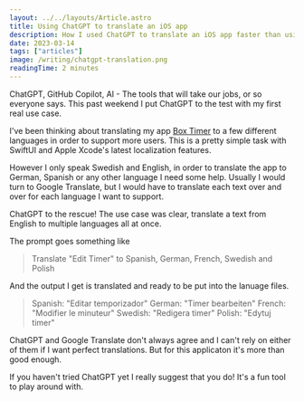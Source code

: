 ```yaml
---
layout: ../../layouts/Article.astro
title: Using ChatGPT to translate an iOS app
description: How I used ChatGPT to translate an iOS app faster than using Google Translate.
date: 2023-03-14
tags: ["articles"]
image: /writing/chatgpt-translation.png
readingTime: 2 minutes
---
```


ChatGPT, GitHub Copilot, AI - The tools that will take our jobs, or so everyone says. This past weekend I put ChatGPT to the test with my first real use case.

I've been thinking about translating my app <a href="https://boxtimer.app/?ref=edvinlinden.se" target="_blank" rel="noopener noreferrer">Box Timer</a> to a few different languages in order to support more users. This is a pretty simple task with SwiftUI and Apple Xcode's latest localization features.

However I only speak Swedish and English, in order to translate the app to German, Spanish or any other language I need some help. Usually I would turn to Google Translate, but I would have to translate each text over and over for each language I want to support.

ChatGPT to the rescue! The use case was clear, translate a text from English to multiple languages all at once. 

The prompt goes something like 
> Translate "Edit Timer" to Spanish, German, French, Swedish and Polish

And the output I get is translated and ready to be put into the lanuage files.
> Spanish: "Editar temporizador"
> German: "Timer bearbeiten"
> French: "Modifier le minuteur"
> Swedish: "Redigera timer"
> Polish: "Edytuj timer"

ChatGPT and Google Translate don't always agree and I can't rely on either of them if I want perfect translations. But for this applicaton it's more than good enough.

If you haven't tried ChatGPT yet I really suggest that you do! It's a fun tool to play around with.
